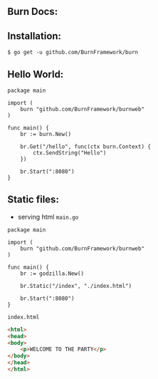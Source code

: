 ## Burn Docs:

## Installation:
```
$ go get -u github.com/BurnFramework/burn
```

## Hello World:

```golang
package main

import (
	burn "github.com/BurnFramework/burnweb"
)

func main() {
	br := burn.New()

	br.Get("/hello", func(ctx burn.Context) {
		ctx.SendString("Hello")
	})

	br.Start(":8080")
}
```

## Static files:

- serving html 
```main.go```
```golang
package main

import (
	burn "github.com/BurnFramework/burnweb"
)

func main() {
    br := godzilla.New()

    br.Static("/index", "./index.html")

    br.Start(":8080")
}
```

```index.html```
```html
<html>
<head>
<body>
	<p>WELCOME TO THE PARTY</p>
</body>
</head>
</html>
```